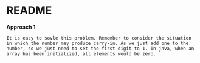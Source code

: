 ﻿# README

**Approach 1**
    
    It is easy to sovle this problem. Remember to consider the situation in which the number may produce carry-in. As we just add one to the number, so we just need to set the first digit to 1. In java, when an array has been initialized, all elements would be zero.
    




